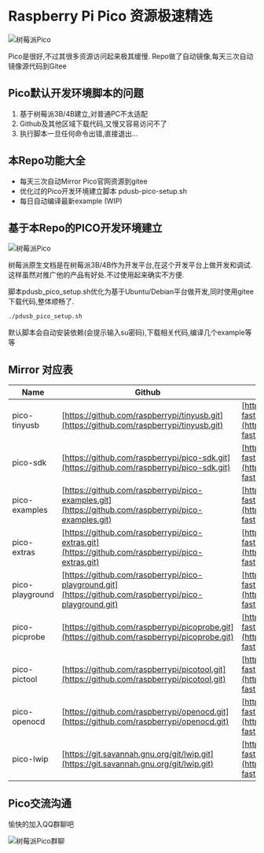 
# Raspberry Pi Pico 资源极速精选

![树莓派Pico](https://gitee.com/pdusb/pdusb-fast-pico/raw/master/img/pdusb-raspberry-pico.jpg)

Pico是很好,不过其很多资源访问起来极其缓慢.
Repo做了自动镜像,每天三次自动镜像源代码到Gitee

## Pico默认开发环境脚本的问题
1. 基于树莓派3B/4B建立,对普通PC不太适配
2. Github及其他区域下载代码,又慢又容易访问不了
3. 执行脚本一旦任何命令出错,直接退出...

## 本Repo功能大全

- 每天三次自动Mirror Pico官网资源到gitee
- 优化过的Pico开发环境建立脚本 pdusb-pico-setup.sh
- 每日自动编译最新example (WIP)

## 基于本Repo的PICO开发环境建立

![树莓派Pico](https://gitee.com/pdusb/pdusb-fast-pico/raw/master/img/pdusb-rpi-dev-env.jpg)

树莓派原生文档是在树莓派3B/4B作为开发平台,在这个开发平台上做开发和调试. 这样虽然对推广他的产品有好处.不过使用起来确实不方便.

脚本pdusb_pico_setup.sh优化为基于Ubuntu/Debian平台做开发,同时使用gitee下载代码,整体顺畅了.

```Bash
./pdusb_pico_setup.sh 
```
默认脚本会自动安装依赖(会提示输入su密码),下载相关代码,编译几个example等等


## Mirror 对应表

| Name  |  Github  |  Gitee  |
 |---|---|---|
| pico-tinyusb   |  [https://github.com/raspberrypi/tinyusb.git](https://github.com/raspberrypi/tinyusb.git)   | [https://gitee.com/pdusb/pdusb-fast-pico-tinyusb.git](https://gitee.com/pdusb/pdusb-fast-pico-tinyusb.git)   |
| pico-sdk   | [https://github.com/raspberrypi/pico-sdk.git](https://github.com/raspberrypi/pico-sdk.git)            |     [https://gitee.com/pdusb/pdusb-fast-pico-sdk.git](https://gitee.com/pdusb/pdusb-fast-pico-sdk.git)  |
| pico-examples   | [https://github.com/raspberrypi/pico-examples.git](https://github.com/raspberrypi/pico-examples.git)            |     [https://gitee.com/pdusb/pdusb-fast-pico-examples.git](https://gitee.com/pdusb/pdusb-fast-pico-examples.git)  |
| pico-extras   | [https://github.com/raspberrypi/pico-extras.git](https://github.com/raspberrypi/pico-extras.git)            |     [https://gitee.com/pdusb/pdusb-fast-pico-extras.git](https://gitee.com/pdusb/pdusb-fast-pico-extras.git)  |
| pico-playground   | [https://github.com/raspberrypi/pico-playground.git](https://github.com/raspberrypi/pico-playground.git)            |     [https://gitee.com/pdusb/pdusb-fast-pico-playground.git](https://gitee.com/pdusb/pdusb-fast-pico-playground.git)  |
| pico-picprobe   | [https://github.com/raspberrypi/picoprobe.git](https://github.com/raspberrypi/picoprobe.git)            |     [https://gitee.com/pdusb/pdusb-fast-picoprobe.git](https://gitee.com/pdusb/pdusb-fast-picoprobe.git)  |
| pico-pictool   | [https://github.com/raspberrypi/picotool.git](https://github.com/raspberrypi/picotool.git)            |     [https://gitee.com/pdusb/pdusb-fast-picotool.git](https://gitee.com/pdusb/pdusb-fast-picotool.git)  |
| pico-openocd   | [https://github.com/raspberrypi/openocd.git](https://github.com/raspberrypi/openocd.git)            |     [https://gitee.com/pdusb/pdusb-fast-openocd.git](https://gitee.com/pdusb/pdusb-fast-openocd.git)  |
| pico-lwip   | [https://git.savannah.gnu.org/git/lwip.git](https://git.savannah.gnu.org/git/lwip.git)            |     [https://gitee.com/pdusb/pdusb-fast-lwip.git](https://gitee.com/pdusb/pdusb-fast-lwip.git)  |

## Pico交流沟通

愉快的加入QQ群聊吧

![树莓派Pico群聊](https://gitee.com/pdusb/pdusb-fast-pico/raw/master/img/pdusb-qq-group.png)

